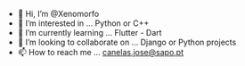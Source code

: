 - 👋 Hi, I’m @Xenomorfo
- 👀 I’m interested in ... Python or C++
- 🌱 I’m currently learning ... Flutter - Dart
- 💞️ I’m looking to collaborate on ... Django or Python projects 
- 📫 How to reach me ... canelas.jose@sapo.pt

<!---
Xenomorfo/Xenomorfo is a ✨ special ✨ repository because its `README.md` (this file) appears on your GitHub profile.
You can click the Preview link to take a look at your changes.
--->
